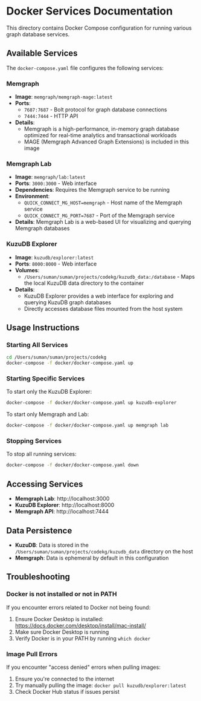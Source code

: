# Docker Services Documentation

This directory contains Docker Compose configuration for running various graph database services.

## Available Services

The `docker-compose.yaml` file configures the following services:

### Memgraph

- **Image**: `memgraph/memgraph-mage:latest`
- **Ports**: 
  - `7687:7687` - Bolt protocol for graph database connections
  - `7444:7444` - HTTP API
- **Details**: 
  - Memgraph is a high-performance, in-memory graph database optimized for real-time analytics and transactional workloads
  - MAGE (Memgraph Advanced Graph Extensions) is included in this image

### Memgraph Lab

- **Image**: `memgraph/lab:latest`
- **Ports**: `3000:3000` - Web interface
- **Dependencies**: Requires the Memgraph service to be running
- **Environment**:
  - `QUICK_CONNECT_MG_HOST=memgraph` - Host name of the Memgraph service
  - `QUICK_CONNECT_MG_PORT=7687` - Port of the Memgraph service
- **Details**: Memgraph Lab is a web-based UI for visualizing and querying Memgraph databases

### KuzuDB Explorer

- **Image**: `kuzudb/explorer:latest`
- **Ports**: `8000:8000` - Web interface
- **Volumes**: 
  - `/Users/suman/suman/projects/codekg/kuzudb_data:/database` - Maps the local KuzuDB data directory to the container
- **Details**: 
  - KuzuDB Explorer provides a web interface for exploring and querying KuzuDB graph databases
  - Directly accesses database files mounted from the host system

## Usage Instructions

### Starting All Services

```bash
cd /Users/suman/suman/projects/codekg
docker-compose -f docker/docker-compose.yaml up
```

### Starting Specific Services

To start only the KuzuDB Explorer:

```bash
docker-compose -f docker/docker-compose.yaml up kuzudb-explorer
```

To start only Memgraph and Lab:

```bash
docker-compose -f docker/docker-compose.yaml up memgraph lab
```

### Stopping Services

To stop all running services:

```bash
docker-compose -f docker/docker-compose.yaml down
```

## Accessing Services

- **Memgraph Lab**: http://localhost:3000
- **KuzuDB Explorer**: http://localhost:8000
- **Memgraph API**: http://localhost:7444

## Data Persistence

- **KuzuDB**: Data is stored in the `/Users/suman/suman/projects/codekg/kuzudb_data` directory on the host
- **Memgraph**: Data is ephemeral by default in this configuration

## Troubleshooting

### Docker is not installed or not in PATH

If you encounter errors related to Docker not being found:
1. Ensure Docker Desktop is installed: https://docs.docker.com/desktop/install/mac-install/
2. Make sure Docker Desktop is running
3. Verify Docker is in your PATH by running `which docker`

### Image Pull Errors

If you encounter "access denied" errors when pulling images:
1. Ensure you're connected to the internet
2. Try manually pulling the image: `docker pull kuzudb/explorer:latest`
3. Check Docker Hub status if issues persist 